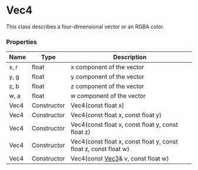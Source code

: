 # Vec4 #
This class describes a four-dimensional vector or an RGBA color.

### Properties ###
| Name | Type | Description |
| - | - | - |
| x, r | float | x component of the vector |
| y, g | float | y component of the vector |
| z, b | float | z component of the vector |
| w, a | float | w component of the vector |
| Vec4 | Constructor | Vec4(const float x) |
| Vec4 | Constructor | Vec4(const float x, const float y) |
| Vec4 | Constructor | Vec4(const float x, const float y, const float z) |
| Vec4 | Constructor | Vec4(const float x, const float y, const float z, const float w) |
| Vec4 | Constructor | Vec4(const [Vec3](Vec3.md)& v, const float w) |

